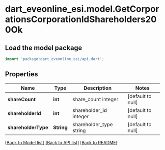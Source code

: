 # dart_eveonline_esi.model.GetCorporationsCorporationIdShareholders200Ok

## Load the model package
```dart
import 'package:dart_eveonline_esi/api.dart';
```

## Properties
Name | Type | Description | Notes
------------ | ------------- | ------------- | -------------
**shareCount** | **int** | share_count integer | [default to null]
**shareholderId** | **int** | shareholder_id integer | [default to null]
**shareholderType** | **String** | shareholder_type string | [default to null]

[[Back to Model list]](../README.md#documentation-for-models) [[Back to API list]](../README.md#documentation-for-api-endpoints) [[Back to README]](../README.md)


